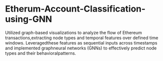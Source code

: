 # Etherum-Account-Classification-using-GNN
Utilized graph-based visualizations to analyze the flow of Ethereum transactions,extracting node types and temporal features over defined time windows. Leveragedthese features as sequential inputs across timestamps and implemented graphneural networks (GNNs) to effectively predict node types and their behavioralpatterns.
